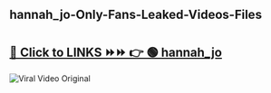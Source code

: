 
 ## hannah_jo-Only-Fans-Leaked-Videos-Files

# <h2><a href="https://mediaupload.pro?hannah_jo">🔗 Click to LINKS ⏩⏩ 👉 🟢 hannah_jo </a></h2>

<a href="https://mediaupload.pro?hannah_jo" rel="nofollow" data-target="animated-image.originalLink"><img src="https://i.ibb.co.com/xMMVF88/686577567.gif" alt="Viral Video Original" style="max-width: 100%; display: inline-block;" data-target="animated-image.originalImage"></a>